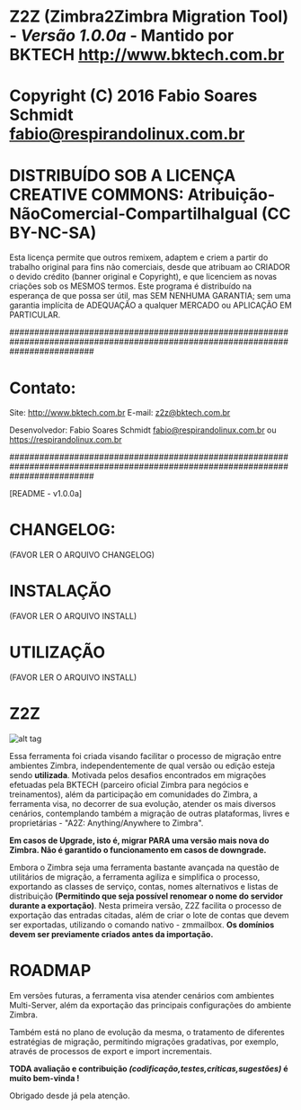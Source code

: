 # Z2Z (Zimbra2Zimbra Migration Tool) - _Versão 1.0.0a_ - Mantido por BKTECH <http://www.bktech.com.br>
 
# Copyright (C) 2016  Fabio Soares Schmidt <fabio@respirandolinux.com.br> 

# DISTRIBUÍDO SOB A LICENÇA CREATIVE COMMONS: Atribuição-NãoComercial-CompartilhaIgual (CC BY-NC-SA)

Esta licença permite que outros remixem, adaptem e criem a partir do trabalho original para fins não comerciais, desde que atribuam
ao CRIADOR o devido crédito (banner original e Copyright), e que licenciem as novas criações sob os MESMOS termos. Este programa é 
distribuído na esperança de que possa ser útil, mas SEM NENHUMA GARANTIA; sem uma garantia implícita de ADEQUAÇÃO a qualquer MERCADO ou 
APLICAÇÃO EM PARTICULAR.
 
#################################################################################################################################
 
# Contato:
 
 Site: <http://www.bktech.com.br>
 E-mail: <z2z@bktech.com.br>
 
 Desenvolvedor: Fabio Soares Schmidt <fabio@respirandolinux.com.br> ou <https://respirandolinux.com.br>

#################################################################################################################################
										
[README - v1.0.0a]
												
# CHANGELOG: 

 (FAVOR LER O ARQUIVO CHANGELOG)

# INSTALAÇÃO
 
 (FAVOR LER O ARQUIVO INSTALL)
 
# UTILIZAÇÃO
 
 (FAVOR LER O ARQUIVO INSTALL)
  
# Z2Z

![alt tag](https://respirandolinux.files.wordpress.com/2016/11/prtscr-capture1.jpg)

 Essa ferramenta foi criada visando facilitar o processo de migração entre ambientes Zimbra, independentemente de qual versão
 ou edição esteja sendo **utilizada**. Motivada pelos desafios encontrados em migrações efetuadas pela BKTECH (parceiro oficial Zimbra para negócios
 e treinamentos), além da participação em comunidades do Zimbra, a ferramenta visa, no decorrer de sua evolução, atender os mais diversos cenários, contemplando também a migração de outras plataformas, livres e proprietárias - "A2Z: Anything/Anywhere to Zimbra".
 
**Em casos de Upgrade, isto é, migrar PARA uma versão mais nova do Zimbra. Não é garantido o funcionamento em casos de downgrade.**

Embora o Zimbra seja uma ferramenta bastante avançada na questão de utilitários de migração, a ferramenta agiliza e simplifica o processo, exportando as classes de serviço, contas, nomes alternativos e listas de distribuição **(Permitindo que seja possível renomear o nome do servidor durante a exportação)**. Nesta primeira versão, Z2Z facilita o processo de exportação das entradas citadas, além de criar o lote de contas que devem ser exportadas, utilizando o comando nativo - zmmailbox. **Os domínios devem ser previamente criados antes da importação.**

# ROADMAP
 
Em versões futuras, a ferramenta visa atender cenários com ambientes Multi-Server, além da exportação das principais configurações do ambiente Zimbra.

Também está no plano de evolução da mesma, o tratamento de diferentes estratégias de migração, permitindo migrações gradativas, por exemplo, através  de processos de export e import incrementais. 
 
**TODA avaliação e contribuição _(codificação,testes,críticas,sugestões)_ é muito bem-vinda !**
 
Obrigado desde já pela atenção.
